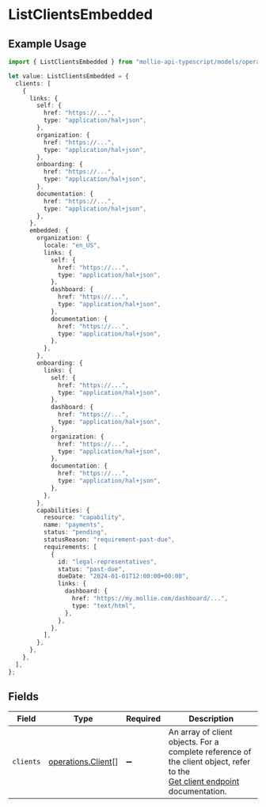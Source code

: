 # ListClientsEmbedded

## Example Usage

```typescript
import { ListClientsEmbedded } from "mollie-api-typescript/models/operations";

let value: ListClientsEmbedded = {
  clients: [
    {
      links: {
        self: {
          href: "https://...",
          type: "application/hal+json",
        },
        organization: {
          href: "https://...",
          type: "application/hal+json",
        },
        onboarding: {
          href: "https://...",
          type: "application/hal+json",
        },
        documentation: {
          href: "https://...",
          type: "application/hal+json",
        },
      },
      embedded: {
        organization: {
          locale: "en_US",
          links: {
            self: {
              href: "https://...",
              type: "application/hal+json",
            },
            dashboard: {
              href: "https://...",
              type: "application/hal+json",
            },
            documentation: {
              href: "https://...",
              type: "application/hal+json",
            },
          },
        },
        onboarding: {
          links: {
            self: {
              href: "https://...",
              type: "application/hal+json",
            },
            dashboard: {
              href: "https://...",
              type: "application/hal+json",
            },
            organization: {
              href: "https://...",
              type: "application/hal+json",
            },
            documentation: {
              href: "https://...",
              type: "application/hal+json",
            },
          },
        },
        capabilities: {
          resource: "capability",
          name: "payments",
          status: "pending",
          statusReason: "requirement-past-due",
          requirements: [
            {
              id: "legal-representatives",
              status: "past-due",
              dueDate: "2024-01-01T12:00:00+00:00",
              links: {
                dashboard: {
                  href: "https://my.mollie.com/dashboard/...",
                  type: "text/html",
                },
              },
            },
          ],
        },
      },
    },
  ],
};
```

## Fields

| Field                                                                                                                                    | Type                                                                                                                                     | Required                                                                                                                                 | Description                                                                                                                              |
| ---------------------------------------------------------------------------------------------------------------------------------------- | ---------------------------------------------------------------------------------------------------------------------------------------- | ---------------------------------------------------------------------------------------------------------------------------------------- | ---------------------------------------------------------------------------------------------------------------------------------------- |
| `clients`                                                                                                                                | [operations.Client](../../models/operations/client.md)[]                                                                                 | :heavy_minus_sign:                                                                                                                       | An array of client objects. For a complete reference of the client object, refer to the<br/>[Get client endpoint](get-client) documentation. |